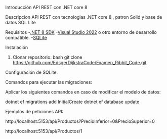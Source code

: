 Introducción
API REST con .NET core 8

Descripcion
API REST con tecnologias .NET core 8 , patron Solid y base de datos SQL Lite

Requisitos
-[.NET 8 SDK](https://dotnet.microsoft.com/download/dotnet/8.0) 
-[Visual Studio 2022](https://visualstudio.microsoft.com/) o otro entorno de desarrollo compatible.
-[SQLite](https://www.sqlite.org/index.html)

Instalación
1. Clonar repositorio: bash git clone https://github.com/EdsgerDijkstraCode/Examen_Ribbit_Code.git

 Configuración de SQLite.

 
Comandos para ejecutar las migraciones:

Aplicar los siguientes comandos en caso de modificar el modelo de datos:

dotnet ef migrations add InitialCreate
dotnet ef database update

 Ejemplos de peticiones API:

 http://localhost:5153/api/Productos?PrecioInferior=0&PrecioSuperior=0
 
 http://localhost:5153/api/Productos/1
